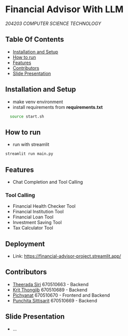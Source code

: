 # Financial Advisor With LLM
*204203 COMPUTER SCIENCE TECHNOLOGY*
## Table Of Contents
- [Installation and Setup](#installation-and-setup)
- [How to run](#how-to-run)
- [Features](#features)
- [Contributors](#contributors)
- [Slide Presentation](#slide-presentation)
## Installation and Setup
  - make venv environment
  - install requirements from **requirements.txt**
  ```sh
    source start.sh
  ```
## How to run
  - run with streamlit
  ```sh
  streamlit run main.py
  ```
## Features
 - Chat Completion and Tool Calling
### Tool Calling
- Financial Health Checker Tool
- Financial Institution Tool
- Financial Loan Tool
- Investment Saving Tool
- Tax Calculator Tool
## Deployment
  - Link: https://financial-advisor-project.streamlit.app/
## Contributors
 *  [Theerada Siri](https://github.com/Cellul4r) 670510663 - Backend
 * [Krit Thongjib](https://github.com/Not-Tan) 670510689 - Backend 
 * [Pichyanat](https://github.com/Fres26) 670510670 - Frontend and Backend
 * [Punchita Sittisarit](https://github.com/q28jes) 670510669 - Backend
## Slide Presentation
  - ...
